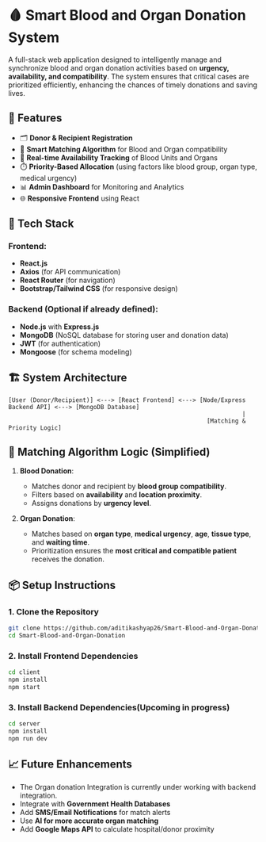 
# 🩸 Smart Blood and Organ Donation System

A full-stack web application designed to intelligently manage and synchronize blood and organ donation activities based on **urgency, availability, and compatibility**. The system ensures that critical cases are prioritized efficiently, enhancing the chances of timely donations and saving lives.

## 🚀 Features

- 🗂️ **Donor & Recipient Registration**
- 🧠 **Smart Matching Algorithm** for Blood and Organ compatibility
- 📍 **Real-time Availability Tracking** of Blood Units and Organs
- ⏱️ **Priority-Based Allocation** (using factors like blood group, organ type, medical urgency)
- 📊 **Admin Dashboard** for Monitoring and Analytics
- 🌐 **Responsive Frontend** using React

## 🧰 Tech Stack

### Frontend:
- **React.js**
- **Axios** (for API communication)
- **React Router** (for navigation)
- **Bootstrap/Tailwind CSS** (for responsive design)

### Backend (Optional if already defined):
- **Node.js** with **Express.js**
- **MongoDB** (NoSQL database for storing user and donation data)
- **JWT** (for authentication)
- **Mongoose** (for schema modeling)

## 🏗️ System Architecture

```
[User (Donor/Recipient)] <---> [React Frontend] <---> [Node/Express Backend API] <---> [MongoDB Database]
                                                                  |
                                                        [Matching & Priority Logic]
```

## 🧪 Matching Algorithm Logic (Simplified)

1. **Blood Donation**:
   - Matches donor and recipient by **blood group compatibility**.
   - Filters based on **availability** and **location proximity**.
   - Assigns donations by **urgency level**.

2. **Organ Donation**:
   - Matches based on **organ type**, **medical urgency**, **age**, **tissue type**, and **waiting time**.
   - Prioritization ensures the **most critical and compatible patient** receives the donation.

## 📦 Setup Instructions

### 1. Clone the Repository
```bash
git clone https://github.com/aditikashyap26/Smart-Blood-and-Organ-Donation
cd Smart-Blood-and-Organ-Donation
```

### 2. Install Frontend Dependencies
```bash
cd client
npm install
npm start
```

### 3. Install Backend Dependencies(Upcoming in progress)
```bash
cd server
npm install
npm run dev
```

## 📈 Future Enhancements

- The Organ donation Integration is currently under working with backend integration.
- Integrate with **Government Health Databases**
- Add **SMS/Email Notifications** for match alerts
- Use **AI for more accurate organ matching**
- Add **Google Maps API** to calculate hospital/donor proximity

